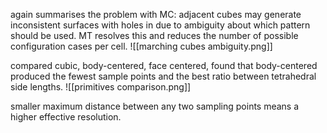 again summarises the problem with MC: adjacent cubes may generate inconsistent surfaces with holes in due to ambiguity about which pattern should be used. MT resolves this and reduces the number of possible configuration cases per cell.
![[marching cubes ambiguity.png]]

compared cubic, body-centered, face centered, found that body-centered produced the fewest sample points and the best ratio between tetrahedral side lengths.
![[primitives comparison.png]]

smaller maximum distance between any two sampling points means a higher effective resolution.